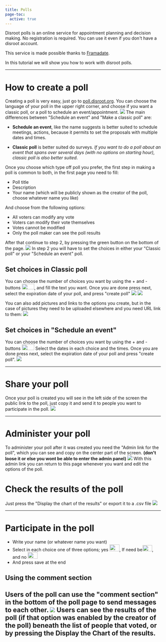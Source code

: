 ```yaml
---
title: Polls
page-toc:
  active: true
---
```


Disroot polls is an online service for appointment planning and decision making.
No registration is required. You can use it even if you don't have a disroot account.

This service is made possible thanks to [Framadate](https://framadate.org/).

In this tutorial we will show you how to work with disroot polls.

----------

# How to create a poll

Creating a poll is very easy, just go to [poll.disroot.org](https://poll.disroot.org/). You can choose the language of your poll in the upper right corner, and choose if you want a classic poll, or a poll to schedule an event/appointment.
![](polls1.png)
The main differences between "Schedule an event" and "Make a classic poll" are:

* **Schedule an event**, like the name suggests is better suited to schedule meetings, actions, because it permits to set the proposals  with multiple dates and times.

* **Classic poll** is better suited do surveys. *If you want to do a poll about an event that spans over several days (with no options on starting hour), classic poll is also better suited.*

Once you choose which type off poll you prefer, the first step in making a poll is common to both, in the first page you need to fill:

* Poll title
* Description
* Your name (which will be publicly shown as the creator of the poll, choose whatever name you like)

And choose from the following options:

* All voters can modify any vote
* Voters can modify their vote themselves
* Votes cannot be modified
* Only the poll maker can see the poll results

After that continue to step 2, by pressing the green button on the bottom of the page.
![](polls2.gif)
In step 2 you will have to set the choices in either your "Classic poll" or your "Schedule an event" poll.

## Set choices in Classic poll
You can choose the number of choices you want by using the + and - buttons <img src="polls2.png" width="40" height="18">, and fill the text you want. Once you are done press next, select the expiration date of your poll, and press "create poll"
![](polls3.png)
![](polls4.gif)

You can also add pictures and links to the options you create, but in the case of pictures they need to be uploaded elsewhere and you need URL link to them:
![](polls5.gif)
## Set choices in "Schedule an event"
You can choose the number of choices you want by using the + and - buttons <img src="/uploads/default/original/1X/9d814df6060fffaee1b8e643ac5a6e6afdcb1b28.png" width="40" height="18"> Select the dates in each choice and the times. Once you are done press next, select the expiration date of your poll and press "create poll".
![](polls6.gif)

----------

# Share your poll

Once your poll is created you will see in the left side of the screen the public link to the poll, just copy it and send it to people you want to participate in the poll.
![](polls7.gif)

----------
# Administer your poll
To administer your poll after it was created you need the "Admin link for the poll", which you can see and copy on the center part of the screen. **(don't loose it or else you wont be able to enter the admin panel)**
![](polls3.png)
With this admin link you can return to this page whenever you want and edit the options of the poll.

# Check the results of the poll
Just press the "Display the chart of the results" or export it to a .csv file
![](polls8.gif)

----------

# Participate in the poll


* Write your name (or whatever name you want)
* Select in each choice one of three options; yes <img src="polls4.png" width="32" height="22">, If need be<img src="polls5.png" width="31" height="20">, and no <img src="polls6.png" width="32" height="21">
* And press save at the end

## Using the comment section
Users of the poll can use the "comment section" in the bottom of the poll page to send messages to each other.
![](polls9.gif)
Users can see the results of the poll (if that option was enabled by the creator of the poll) beneath the list of people that voted, or by pressing the Display the Chart of the results.
---------------
